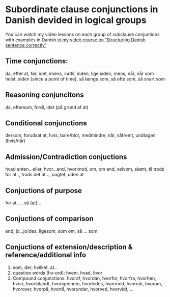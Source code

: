 # Subordinate clause conjunctions in Danish devided in logical groups

You can watch my video lessons on each group of subclause conjuntions with examples in Danish [in my video course on 'Structuring Danish sentence correctly'](https://elenasokolova.podia.com/structuring-danish-sentence-correctly)


## Time conjunctions:
da, efter at, før, idet, imens, indtil, inden, lige siden, mens, når, når som helst, siden (since a point of time), så længe som, så ofte som, så snart som

## Reasoning conjuncitons
da, eftersom, fordi, idet (på grund af at)

## Conditional conjunctions
dersom, forudsat at, hvis, bare/blot, medmindre, når, såfremt, undtagen (hvis/når)

## Admission/Contradiction conjuctions
hvad enten...eller, hvor...end, hvorimod, om, om end, selvom, skønt, til trods for at.., trods det at..., uagtet, uden at

## Conjuctions of purpose
for at... , så (at)...

## Conjuctions of comparison
end, jo...jo/des, ligesom, som om, så ... som

## Conjuctions of extension/description & reference/additional info
1) som, der; hvilket, at..
2) question words (hv-ord): hvem, hvad, hvor
3) Compound conjunctions: hvoraf, hvordan, hvorfor, hvorfra, hvorhen, hvori, hvoriblandt, hvorigennem, hvorledes, hvormed, hvornår, hvorom, hvorover, hvorpå, hvortil, hvorunder, hvorved, hvorvidt, ...
